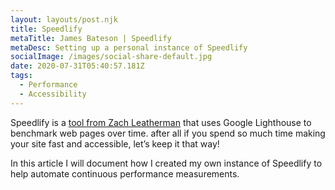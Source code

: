 ```yaml
---
layout: layouts/post.njk
title: Speedlify
metaTitle: James Bateson | Speedlify
metaDesc: Setting up a personal instance of Speedlify
socialImage: /images/social-share-default.jpg
date: 2020-07-31T05:40:57.181Z
tags:
  - Performance
  - Accessibility
---
```

Speedlify is a [tool from Zach Leatherman](https://www.speedlify.dev/) that uses Google Lighthouse to benchmark web pages over time. after all if you spend so much time making your site fast and accessible, let’s keep it that way!

In this article I will document how I created my own instance of Speedlify to help automate continuous performance measurements.
